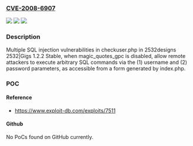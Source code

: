 ### [CVE-2008-6907](https://cve.mitre.org/cgi-bin/cvename.cgi?name=CVE-2008-6907)
![](https://img.shields.io/static/v1?label=Product&message=n%2Fa&color=blue)
![](https://img.shields.io/static/v1?label=Version&message=n%2Fa&color=blue)
![](https://img.shields.io/static/v1?label=Vulnerability&message=n%2Fa&color=brighgreen)

### Description

Multiple SQL injection vulnerabilities in checkuser.php in 2532designs 2532|Gigs 1.2.2 Stable, when magic_quotes_gpc is disabled, allow remote attackers to execute arbitrary SQL commands via the (1) username and (2) password parameters, as accessible from a form generated by index.php.

### POC

#### Reference
- https://www.exploit-db.com/exploits/7511

#### Github
No PoCs found on GitHub currently.

